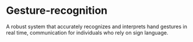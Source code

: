 # Gesture-recognition
 A robust system that accurately recognizes and interprets hand gestures in real time, communication for individuals who rely on sign  language. 
